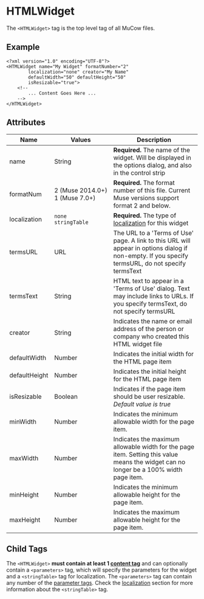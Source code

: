# HTMLWidget

The `<HTMLWidget>` tag is the top level tag of all MuCow files.

## Example

	<?xml version="1.0" encoding="UTF-8"?>
	<HTMLWidget name="My Widget" formatNumber="2"
			localization="none" creator="My Name" 
			defaultWidth="50" defaultHeight="50" 
			isResizable="true">
		<!--
			... Content Goes Here ...
		-->
	</HTMLWidget>

## Attributes
| Name | Values | Description |
|---|---|---|
| name | String | **Required.** The name of the widget. Will be displayed in the options dialog, and also in the control strip |
| formatNum | 2&nbsp;(Muse&nbsp;2014.0+) <br> 1&nbsp;(Muse&nbsp;7.0+) | **Required.** The format number of this file. Current Muse versions support format 2 and below. |
| localization | `none` <br> `stringTable` | **Required.** The type of [localization][1] for this widget |
| termsURL | URL | The URL to a 'Terms of Use' page. A link to this URL will appear in options dialog if non-empty. If you specify termsURL, do not specify termsText |
| termsText | String | HTML text to appear in a 'Terms of Use' dialog. Text may include links to URLs. If you specify termsText, do not specify termsURL |
| creator | String | Indicates the name or email address of the person or company who created this HTML widget file |
| defaultWidth | Number | Indicates the initial width for the HTML page item |
| defaultHeight | Number | Indicates the initial height for the HTML page item |
| isResizable | Boolean | Indicates if the page item should be user resizable. *Default value is true* |
| minWidth | Number | Indicates the minimum allowable width for the page item. |
| maxWidth | Number | Indicates the maximum allowable width for the page item. Setting this value means the widget can no longer be a 100% width page item. |
| minHeight | Number | Indicates the minimum allowable height for the page item. |
| maxHeight | Number | Indicates the maximum allowable height for the page item. |

## Child Tags

The `<HTMLWidget>` **must contain at least 1 [content tag][2]** and
can optionally contain a `<parameters>` tag, which will specify the
parameters for the widget and a `<stringTable>` tag for localization.
The `<parameters>` tag can contain any number of the [parameter
tags][3]. Check the [localization][1] section for more information
about the `<stringTable>` tag.

 [1]: ./05-Localization.md
 [2]: ./04-Content%20Tags.md
 [3]: ./03-Parameter%20Tags.md